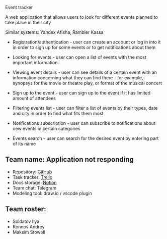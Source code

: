 Event tracker

A web application that allows users to look for different events planned to take place in their city

Similar systems: Yandex Afisha, Rambler Kassa

- Registration/authentication - user can create an account or log in into it in order to sign up for some events or to get notifications about them

- Looking for events - user can open a list of events with the most important information.

- Viewing event details - user can see details of a certain event with an information concerning what they can find there - for example, synopsys for the movie or theatre play, or format of the musical concert

- Sign up to the event - user can sign up to the event if it has limited amount of attendees

- Filtering events list - user can filter a list of events by their types, date and city in order to find what fits them most

- Notifications subscription - user can subscribe to notifications about new events in certain categories

- Events search - user can search for the desired event by entering part of its name

## Team name: Application not responding
- Repository: [GitHub](https://github.com/v1p3rrr/ASD-application-not-responding-project)
- Task tracker: [Trello](https://trello.com/invite/b/x0gLYLDy/ATTI44b8de3a2357295302c45ef2127a627b8687FD75/application-not-responding-ssd)
- Docs storage: [Notion](https://www.notion.so/invite/fee1f4a47cd43cb3ffd25450a76a67fb2d330804)
- Team chat: Telegram
- Modeling tool: draw.io / vscode plugin

## Team roster:
- Soldatov Ilya
- Konnov Andrey
- Maksim Stowell